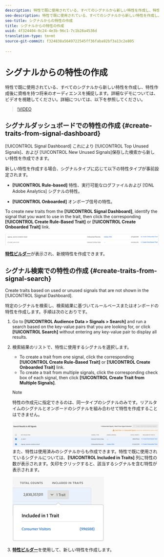 ```yaml
---
description: 特性で既に使用されている、すべてのシグナルから新しい特性を作成し、特性作成後に資格を持つ将来のオーディエンスを捕捉します。
seo-description: 特性で既に使用されている、すべてのシグナルから新しい特性を作成し、特性作成後に資格を持つ将来のオーディエンスを捕捉します。
seo-title: シグナルからの特性の作成
title: シグナルからの特性の作成
uuid: 4f324404-0c24-4e3b-96c1-7c1b28a4536d
translation-type: tm+mt
source-git-commit: f324838a5649722545ff36faba92bf3a13c2e805

---
```



# シグナルからの特性の作成

特性で既に使用されている、すべてのシグナルから新しい特性を作成し、特性作成後に資格を持つ将来のオーディエンスを捕捉します。詳細なデモについては、ビデオを視聴してください。詳細については、以下を参照してください。

>[!VIDEO](https://video.tv.adobe.com/v/25169/?quality=12&captions=jpn)

## シグナルダッシュボードでの特性の作成 {#create-traits-from-signal-dashboard}

[!UICONTROL Signal Dashboard] これにより [!UICONTROL Top Unused Signals]、および [!UICONTROL New Unused Signals]保存した検索から新しい特性を作成できます。

新しい特性を作成する場合、シグナルタイプに応じて以下の特性タイプが事前設定されます。

* **[!UICONTROL Rule-based]** 特性、実行可能なログファイルおよび [!DNL Adobe Analytics] シグナルの特性。

* **[!UICONTROL Onboarded]** オンボーブ信号の特性。

To create new traits from the **[!UICONTROL Signal Dashboard]**, identify the signal that you want to use in the trait, then click the corresponding **[!UICONTROL Create Rule-Based Trait]** or **[!UICONTROL Create Onboarded Trait]** link.

![](assets/signals-create-trait.png)

**[特性ビルダー](../../features/traits/about-trait-builder.md)**&#x200B;が表示され、新規特性を作成できます。

## シグナル検索での特性の作成 {#create-traits-from-signal-search}

Create traits based on used or unused signals that are not shown in the [!UICONTROL Signal Dashboard].

特定のシグナルを検索し、検索結果に基づいてルールベースまたはオンボードの特性を作成します。手順は次のとおりです。

1. Go to **[!UICONTROL Audience Data > Signals > Search]** and run a search based on the key-value pairs that you are looking for, or click **[!UICONTROL Search]** without entering any key-value pair to display all results.
2. 検索結果のリストで、特性に使用するシグナルを選択します。
   * To create a trait from one signal, click the corresponding **[!UICONTROL Create Rule-Based Trait]** or **[!UICONTROL Create Onboarded Trait]** link.
   * To create a trait from multiple signals, click the corresponding check box of each signal, then click **[!UICONTROL Create Trait from Multiple Signals]**.
   >[!NOTE]
   >特性の作成元に指定できるのは、同一タイプのシグナルのみです。リアルタイムのシグナルとオンボードのシグナルを組み合わせて特性を作成することはできません。
   >
   > ![](assets/signals-create-trait-search.png)
   >また、特性は使用済みのシグナルからも作成できます。特性で既に使用されているシグナルについては、**[!UICONTROL Included in Traits]** 列に特性の数が表示されます。矢印をクリックすると、該当するシグナルを含む特性が表示されます。
   >
   >![](assets/signals-used-traits.png)

3. **[特性ビルダー](../../features/traits/about-trait-builder.md)**&#x200B;を使用して、新しい特性を作成します。
